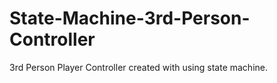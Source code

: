 # State-Machine-3rd-Person-Controller
 3rd Person Player Controller created with using state machine. 
